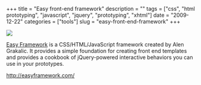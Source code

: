 +++
title = "Easy front-end framework"
description = ""
tags = ["css", "html prototyping", "javascript", "jquery", "prototyping", "xhtml"]
date = "2009-12-22"
categories = ["tools"]
slug = "easy-front-end-framework"
+++


<div class="tool-screenshot mb1"><a href="http://easyframework.com/"><img id="bluga-thumbnail-2770" class="bluga-thumbnail custom" src="//media.konigi.com/bluga/
wt52307ac506f3c_custom.jpg"/></a></div><p><a href="http://easyframework.com/">Easy Framework</a> is a CSS/HTML/JavaScript framework created by Alen Grakalic. It provides a simple foundation for creating front end templates and provides a cookbook of jQuery-powered interactive behaviors you can use in your prototypes.</p>

  
<p><a href="http://easyframework.com/">http://easyframework.com/</a></p>
      
